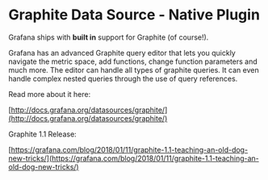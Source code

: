 # Graphite Data Source - Native Plugin

Grafana ships with **built in** support for Graphite (of course!).

Grafana has an advanced Graphite query editor that lets you quickly navigate the metric space, add functions, change function parameters and much more. The editor can handle all types of graphite queries. It can even handle complex nested queries through the use of query references.

Read more about it here:

[http://docs.grafana.org/datasources/graphite/](http://docs.grafana.org/datasources/graphite/)

Graphite 1.1 Release:

[https://grafana.com/blog/2018/01/11/graphite-1.1-teaching-an-old-dog-new-tricks/](https://grafana.com/blog/2018/01/11/graphite-1.1-teaching-an-old-dog-new-tricks/)
